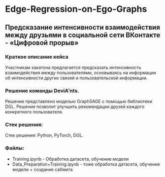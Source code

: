 # Edge-Regression-on-Ego-Graphs

## Предсказание интенсивности взаимодействия между друзьями в социальной сети ВКонтакте - «Цифровой прорыв»

### Краткое описание кейса
Участникам хакатона предлагается предсказать интенсивность взаимодействия между пользователями, основываясь на информации об интенсивности других связей и пользовательской информации. 

### Решение команды DeviAⁱnts.
Решение представлено моделью GraphSAGE с помощью библиотеки DGL. Решение позволит улучшить рекомендации друзей каждого конкретного пользователя.

### Стек решения:
Стек решения: Python, PyTorch, DGL.

### Файлы:
- Training.ipynb - Обработка датасета, обучение модели
- Data_Preparation+Training.ipynb - тоже обработка датасета, обучение модели + создание сабмита
